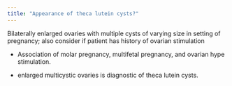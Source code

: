 ```yaml
---
title: "Appearance of theca lutein cysts?"
---
```

Bilaterally enlarged ovaries with multiple cysts of varying size in setting of pregnancy; also consider if patient has history of ovarian stimulation

* Association of molar pregnancy, multifetal pregnancy, and ovarian hype stimulation.

* enlarged multicystic ovaries is diagnostic of theca lutein cysts.

